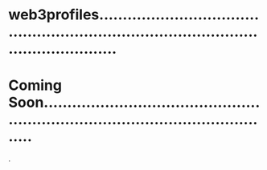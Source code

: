 # web3profiles..............................................................................................................
# Coming Soon........................................................................................................
.
